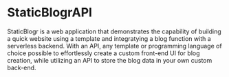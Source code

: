 # StaticBlogrAPI

StaticBlogr is a web application that demonstrates the capability of building a quick website using a template and integratying a blog function with a serverless backend. With an API, any template or programming language of choice possible to effortlessly create a custom front-end UI for blog creation, while utilizing an API to store the blog data in your own custom back-end.
